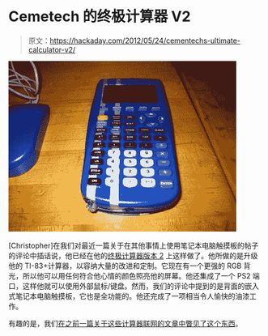 # Cemetech 的终极计算器 V2

> 原文：<https://hackaday.com/2012/05/24/cementechs-ultimate-calculator-v2/>

![](img/36dd17adbe23d1ac5404bec9ab04b887.png "ultimate calculator")

[Christopher]在我们对最近一篇关于在其他事情上使用笔记本电脑触摸板的帖子的评论中插话说，他已经在他的[终极计算器版本 2](http://www.cemetech.net/projects/ee/ucalc2/) 上这样做了。他所做的是升级他的 TI-83+计算器，以容纳大量的改进和定制。它现在有一个更强的 RGB 背光，所以他可以用任何符合他心情的颜色照亮他的屏幕。他还集成了一个 PS2 端口，这样他就可以使用外部鼠标/键盘。然而，我们的评论中提到的是背面的嵌入式笔记本电脑触摸板，它也是全功能的。他还完成了一项相当令人愉快的油漆工作。

有趣的是，我们[在之前一篇关于这些计算器联网的文章中瞥见了这个东西](http://hackaday.com/2010/12/16/peer-network-using-graphing-calculators)。
